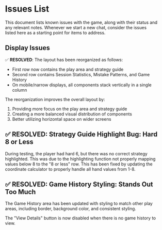 # Issues List

This document lists known issues with the game, along with their status and any relevant notes. Whenever we start a new chat, consider the issues listed here as a starting point for items to address.

## Display Issues

✅ **RESOLVED**: The layout has been reorganized as follows:
- First row now contains the play area and strategy guide
- Second row contains Session Statistics, Mistake Patterns, and Game History
- On mobile/narrow displays, all components stack vertically in a single column

The reorganization improves the overall layout by:
1. Providing more focus on the play area and strategy guide
2. Creating a more balanced visual distribution of components
3. Better utilizing horizontal space on wider screens

## ✅ **RESOLVED**: Strategy Guide Highlight Bug: Hard 8 or Less

During testing, the player had hard 6, but there was no correct strategy highlighted. This was due to the highlighting function not properly mapping values below 8 to the "8 or less" row. This has been fixed by updating the coordinate calculator to properly handle all hand values from 1-8.

## ✅ **RESOLVED**: Game History Styling: Stands Out Too Much

The Game History area has been updated with styling to match other play areas, including border, background color, and consistent styling.

The "View Details" button is now disabled when there is no game history to view.

